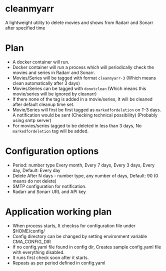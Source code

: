 # cleanmyarr
A lightweight utility to delete movies and shows from Radarr and Sonarr after specified time

# Plan

- A docker container will run.
- Docker container will run a process which will periodically check the movies and series in Radarr and Sonarr.
- Movies/Series will be tagged with format `cleanmyarr-3` (Which means clean automatically after 3 days)
- Movies/Series can be tagged with `donotclean` (Which means this movie/series will be ignored by cleanarr)
- If there none of the tag is added in a movie/series, It will be cleaned after default cleanup time set.
- Movie/Series will first be first tagged as `markedfordeletion` on T-3 days. A notification would be sent (Checking technical possibility) (Probably using smtp server)
- For movies/series tagged to be deleted in less than 3 days, No `markedfordeletion` tag will be added.


# Configuration options

- Period: number type Every month, Every 7 days, Every 3 days, Every day,  Default: Every day
- Delete After N days - number type, any number of days, Default: 90 (0 means do not delete)
- SMTP configuration for notification.
- Radarr and Sonarr URL and API key

# Application working plan

- When process starts, It checkss for configuration file under $HOME/config/
- Config directory can be changed by setting environment variable CMA_CONFIG_DIR
- If no config.yaml file found in config dir, Creates sample config.yaml file with everything disabled.
- It runs first check soon after it starts.
- Repeats as per period defined in config.yaml
